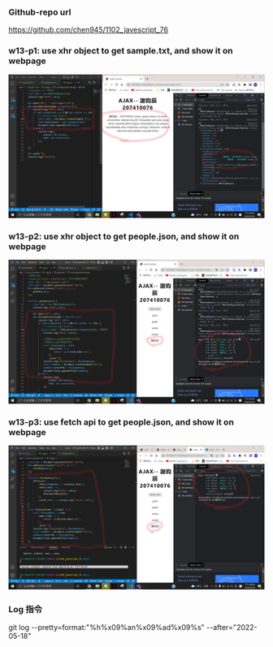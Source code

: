 ### Github-repo url

https://github.com/chen945/1102_javescript_76

### w13-p1: use xhr object to get sample.txt, and show it on webpage

![p1](./p1.png)

### w13-p2: use xhr object to get people.json, and show it on webpage

![p2](./p2.png)

### w13-p3: use fetch api to get people.json, and show it on webpage

![p3](./p3.png)

### Log 指令

git log --pretty=format:"%h%x09%an%x09%ad%x09%s" --after="2022-05-18"
